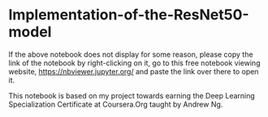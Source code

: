 # Implementation-of-the-ResNet50-model


If the above notebook does not display for some reason, please copy the link of the notebook by right-clicking on it, go to this free notebook viewing website, https://nbviewer.jupyter.org/ and paste the link over there to open it.

This notebook is based on my project towards earning the Deep Learning Specialization Certificate at Coursera.Org taught by Andrew Ng.
